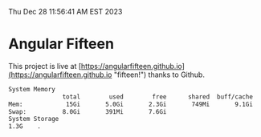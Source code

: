 Thu Dec 28 11:56:41 AM EST 2023

# Angular Fifteen


This project is live at [https://angularfifteen.github.io](https://angularfifteen.github.io "fifteen!") thanks to Github.

```bash
System Memory
               total        used        free      shared  buff/cache   available
Mem:            15Gi       5.0Gi       2.3Gi       749Mi       9.1Gi        10Gi
Swap:          8.0Gi       391Mi       7.6Gi
System Storage
1.3G	.
